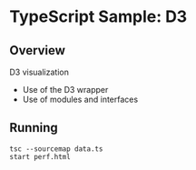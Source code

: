 # TypeScript Sample: D3 

## Overview 

D3 visualization
- Use of the D3 wrapper 
- Use of modules and interfaces

## Running 
```
tsc --sourcemap data.ts
start perf.html
```